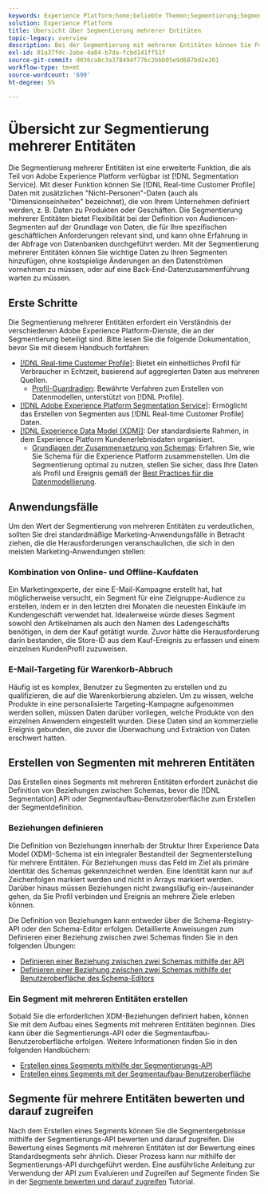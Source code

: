 ```yaml
---
keywords: Experience Platform;home;beliebte Themen;Segmentierung;Segmentierung;Segmentdienst;Segmente;Segmente;Multientity;Segmentierung mehrerer Entitäten;Segmente;
solution: Experience Platform
title: Übersicht über Segmentierung mehrerer Entitäten
topic-legacy: overview
description: Bei der Segmentierung mit mehreren Entitäten können Sie Profildaten um zusätzliche Daten erweitern, die auf Produkten, Geschäften oder anderen nicht-profilbasierten Klassen beruhen. Sobald eine Verbindung besteht, stehen Daten aus zusätzlichen Klassen zur Verfügung, so als wären sie im Profilschema nativ vorhanden.
exl-id: 01a37fdc-2abe-4a84-b7da-fcbd141ff51f
source-git-commit: d036ca8c3a378494f776c2bbb05e9d687bd2e201
workflow-type: tm+mt
source-wordcount: '699'
ht-degree: 5%

---
```


# Übersicht zur Segmentierung mehrerer Entitäten

Die Segmentierung mehrerer Entitäten ist eine erweiterte Funktion, die als Teil von Adobe Experience Platform verfügbar ist [!DNL Segmentation Service]. Mit dieser Funktion können Sie [!DNL Real-time Customer Profile] Daten mit zusätzlichen &quot;Nicht-Personen&quot;-Daten (auch als &quot;Dimensionseinheiten&quot; bezeichnet), die von Ihrem Unternehmen definiert werden, z. B. Daten zu Produkten oder Geschäften. Die Segmentierung mehrerer Entitäten bietet Flexibilität bei der Definition von Audiencen-Segmenten auf der Grundlage von Daten, die für Ihre spezifischen geschäftlichen Anforderungen relevant sind, und kann ohne Erfahrung in der Abfrage von Datenbanken durchgeführt werden. Mit der Segmentierung mehrerer Entitäten können Sie wichtige Daten zu Ihren Segmenten hinzufügen, ohne kostspielige Änderungen an den Datenströmen vornehmen zu müssen, oder auf eine Back-End-Datenzusammenführung warten zu müssen.

## Erste Schritte

Die Segmentierung mehrerer Entitäten erfordert ein Verständnis der verschiedenen Adobe Experience Platform-Dienste, die an der Segmentierung beteiligt sind. Bitte lesen Sie die folgende Dokumentation, bevor Sie mit diesem Handbuch fortfahren:

* [[!DNL Real-time Customer Profile]](../profile/home.md): Bietet ein einheitliches Profil für Verbraucher in Echtzeit, basierend auf aggregierten Daten aus mehreren Quellen.
   * [Profil-Guardradien](../profile/guardrails.md): Bewährte Verfahren zum Erstellen von Datenmodellen, unterstützt von [!DNL Profile].
* [[!DNL Adobe Experience Platform Segmentation Service]](./home.md): Ermöglicht das Erstellen von Segmenten aus [!DNL Real-time Customer Profile] Daten.
* [[!DNL Experience Data Model (XDM)]](../xdm/home.md): Der standardisierte Rahmen, in dem Experience Platform Kundenerlebnisdaten organisiert.
   * [Grundlagen der Zusammensetzung von Schemas](../xdm/schema/composition.md#union): Erfahren Sie, wie Sie Schema für die Experience Platform zusammenstellen. Um die Segmentierung optimal zu nutzen, stellen Sie sicher, dass Ihre Daten als Profil und Ereignis gemäß der [Best Practices für die Datenmodellierung](../xdm/schema/best-practices.md).

## Anwendungsfälle

Um den Wert der Segmentierung von mehreren Entitäten zu verdeutlichen, sollten Sie drei standardmäßige Marketing-Anwendungsfälle in Betracht ziehen, die die Herausforderungen veranschaulichen, die sich in den meisten Marketing-Anwendungen stellen:

### Kombination von Online- und Offline-Kaufdaten

Ein Marketingexperte, der eine E-Mail-Kampagne erstellt hat, hat möglicherweise versucht, ein Segment für eine Zielgruppe-Audience zu erstellen, indem er in den letzten drei Monaten die neuesten Einkäufe im Kundengeschäft verwendet hat. Idealerweise würde dieses Segment sowohl den Artikelnamen als auch den Namen des Ladengeschäfts benötigen, in dem der Kauf getätigt wurde. Zuvor hätte die Herausforderung darin bestanden, die Store-ID aus dem Kauf-Ereignis zu erfassen und einem einzelnen KundenProfil zuzuweisen.

### E-Mail-Targeting für Warenkorb-Abbruch

Häufig ist es komplex, Benutzer zu Segmenten zu erstellen und zu qualifizieren, die auf die Warenkorbierung abzielen. Um zu wissen, welche Produkte in eine personalisierte Targeting-Kampagne aufgenommen werden sollen, müssen Daten darüber vorliegen, welche Produkte von den einzelnen Anwendern eingestellt wurden. Diese Daten sind an kommerzielle Ereignis gebunden, die zuvor die Überwachung und Extraktion von Daten erschwert hatten.

## Erstellen von Segmenten mit mehreren Entitäten

Das Erstellen eines Segments mit mehreren Entitäten erfordert zunächst die Definition von Beziehungen zwischen Schemas, bevor die [!DNL Segmentation] API oder Segmentaufbau-Benutzeroberfläche zum Erstellen der Segmentdefinition.

### Beziehungen definieren

Die Definition von Beziehungen innerhalb der Struktur Ihrer Experience Data Model (XDM)-Schema ist ein integraler Bestandteil der Segmenterstellung für mehrere Entitäten. Für Beziehungen muss das Feld im Ziel als primäre Identität des Schemas gekennzeichnet werden. Eine Identität kann nur auf Zeichenfolgen markiert werden und nicht in Arrays markiert werden. Darüber hinaus müssen Beziehungen nicht zwangsläufig ein-/auseinander gehen, da Sie Profil verbinden und Ereignis an mehrere Ziele erleben können.

Die Definition von Beziehungen kann entweder über die Schema-Registry-API oder den Schema-Editor erfolgen. Detaillierte Anweisungen zum Definieren einer Beziehung zwischen zwei Schemas finden Sie in den folgenden Übungen:

* [Definieren einer Beziehung zwischen zwei Schemas mithilfe der API](../xdm/tutorials/relationship-api.md)
* [Definieren einer Beziehung zwischen zwei Schemas mithilfe der Benutzeroberfläche des Schema-Editors](../xdm/tutorials/relationship-ui.md)

### Ein Segment mit mehreren Entitäten erstellen

Sobald Sie die erforderlichen XDM-Beziehungen definiert haben, können Sie mit dem Aufbau eines Segments mit mehreren Entitäten beginnen. Dies kann über die Segmentierungs-API oder die Segmentaufbau-Benutzeroberfläche erfolgen. Weitere Informationen finden Sie in den folgenden Handbüchern:

* [Erstellen eines Segments mithilfe der Segmentierungs-API](./tutorials/create-a-segment.md)
* [Erstellen eines Segments mit der Segmentaufbau-Benutzeroberfläche](./ui/overview.md)

## Segmente für mehrere Entitäten bewerten und darauf zugreifen

Nach dem Erstellen eines Segments können Sie die Segmentergebnisse mithilfe der Segmentierungs-API bewerten und darauf zugreifen. Die Bewertung eines Segments mit mehreren Entitäten ist der Bewertung eines Standardsegments sehr ähnlich. Dieser Prozess kann nur mithilfe der Segmentierungs-API durchgeführt werden. Eine ausführliche Anleitung zur Verwendung der API zum Evaluieren und Zugreifen auf Segmente finden Sie in der [Segmente bewerten und darauf zugreifen](./tutorials/evaluate-a-segment.md) Tutorial.
